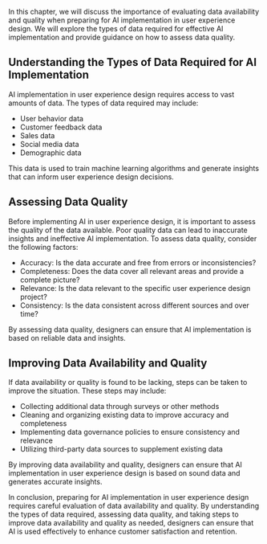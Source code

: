 
In this chapter, we will discuss the importance of evaluating data availability and quality when preparing for AI implementation in user experience design. We will explore the types of data required for effective AI implementation and provide guidance on how to assess data quality.

Understanding the Types of Data Required for AI Implementation
--------------------------------------------------------------

AI implementation in user experience design requires access to vast amounts of data. The types of data required may include:

* User behavior data
* Customer feedback data
* Sales data
* Social media data
* Demographic data

This data is used to train machine learning algorithms and generate insights that can inform user experience design decisions.

Assessing Data Quality
----------------------

Before implementing AI in user experience design, it is important to assess the quality of the data available. Poor quality data can lead to inaccurate insights and ineffective AI implementation. To assess data quality, consider the following factors:

* Accuracy: Is the data accurate and free from errors or inconsistencies?
* Completeness: Does the data cover all relevant areas and provide a complete picture?
* Relevance: Is the data relevant to the specific user experience design project?
* Consistency: Is the data consistent across different sources and over time?

By assessing data quality, designers can ensure that AI implementation is based on reliable data and insights.

Improving Data Availability and Quality
---------------------------------------

If data availability or quality is found to be lacking, steps can be taken to improve the situation. These steps may include:

* Collecting additional data through surveys or other methods
* Cleaning and organizing existing data to improve accuracy and completeness
* Implementing data governance policies to ensure consistency and relevance
* Utilizing third-party data sources to supplement existing data

By improving data availability and quality, designers can ensure that AI implementation in user experience design is based on sound data and generates accurate insights.

In conclusion, preparing for AI implementation in user experience design requires careful evaluation of data availability and quality. By understanding the types of data required, assessing data quality, and taking steps to improve data availability and quality as needed, designers can ensure that AI is used effectively to enhance customer satisfaction and retention.
